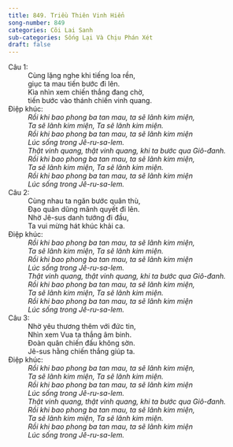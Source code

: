 ```yaml
---
title: 849. Triều Thiên Vinh Hiển
song-number: 849
categories: Cõi Lai Sanh
sub-categories: Sống Lại Và Chịu Phán Xét
draft: false
---
```

<dl><dt>Câu 1:</dt><dd data-verse="1">Cùng lặng nghe khi tiếng loa rền, <br/>giục ta mau tiến bước đi lên. <br/>Kìa nhìn xem chiến thắng đang chờ, <br/>tiến bước vào thánh chiến vinh quang. </dd><dt>Điệp khúc:</dt><dd data-chorus="1"><em>Rồi khi bao phong ba tan mau, ta sẽ lãnh kim miện, <br/>Ta sẽ lãnh kim miện, Ta sẽ lãnh kim miện. <br/>Rồi khi bao phong ba tan mau, ta sẽ lãnh kim miện <br/>Lúc sống trong Jê-ru-sa-lem. <br/>Thật vinh quang, thật vinh quang, khi ta bước qua Giô-đanh. <br/>Rồi khi bao phong ba tan mau, ta sẽ lãnh kim miện, <br/>Ta sẽ lãnh kim miện, Ta sẽ lãnh kim miện. <br/>Rồi khi bao phong ba tan mau, ta sẽ lãnh kim miện <br/>Lúc sống trong Jê-ru-sa-lem. </em></dd><dt>Câu 2:</dt><dd data-verse="2">Cùng nhau ta ngăn bước quân thù, <br/>Đạo quân dũng mãnh quyết đi lên. <br/>Nhờ Jê-sus danh tướng đi đầu, <br/>Ta vui mừng hát khúc khải ca. </dd><dt>Điệp khúc:</dt><dd data-chorus="1"><em>Rồi khi bao phong ba tan mau, ta sẽ lãnh kim miện, <br/>Ta sẽ lãnh kim miện, Ta sẽ lãnh kim miện. <br/>Rồi khi bao phong ba tan mau, ta sẽ lãnh kim miện <br/>Lúc sống trong Jê-ru-sa-lem. <br/>Thật vinh quang, thật vinh quang, khi ta bước qua Giô-đanh. <br/>Rồi khi bao phong ba tan mau, ta sẽ lãnh kim miện, <br/>Ta sẽ lãnh kim miện, Ta sẽ lãnh kim miện. <br/>Rồi khi bao phong ba tan mau, ta sẽ lãnh kim miện <br/>Lúc sống trong Jê-ru-sa-lem. </em></dd><dt>Câu 3:</dt><dd data-verse="3">Nhờ yêu thương thêm với đức tin, <br/>Nhìn xem Vua ta thắng âm binh. <br/>Đoàn quân chiến đấu không sờn. <br/>Jê-sus hằng chiến thắng giúp ta. </dd><dt>Điệp khúc:</dt><dd data-chorus="1"><em>Rồi khi bao phong ba tan mau, ta sẽ lãnh kim miện, <br/>Ta sẽ lãnh kim miện, Ta sẽ lãnh kim miện. <br/>Rồi khi bao phong ba tan mau, ta sẽ lãnh kim miện <br/>Lúc sống trong Jê-ru-sa-lem. <br/>Thật vinh quang, thật vinh quang, khi ta bước qua Giô-đanh. <br/>Rồi khi bao phong ba tan mau, ta sẽ lãnh kim miện, <br/>Ta sẽ lãnh kim miện, Ta sẽ lãnh kim miện. <br/>Rồi khi bao phong ba tan mau, ta sẽ lãnh kim miện <br/>Lúc sống trong Jê-ru-sa-lem. </em></dd></dl>